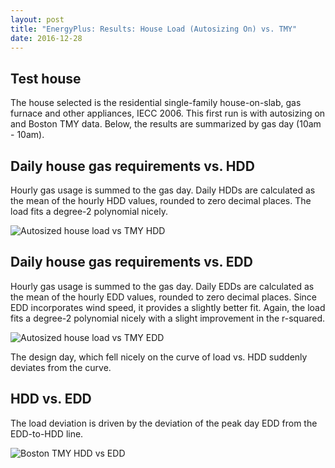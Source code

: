 ```yaml
---
layout: post
title: "EnergyPlus: Results: House Load (Autosizing On) vs. TMY"
date: 2016-12-28
---
```


## Test house

The house selected is the residential single-family house-on-slab, gas furnace and other appliances, IECC 2006.  This first run is with autosizing on and Boston TMY data.  Below, the results are summarized by gas day (10am - 10am).

## Daily house gas requirements vs. HDD

Hourly gas usage is summed to the gas day.  Daily HDDs are calculated as the mean of the hourly HDD values, rounded to zero decimal places.  The load fits a degree-2 polynomial nicely.

![Autosized house load vs TMY HDD](images/20161228-1-House-vs-HDD.JPG)

## Daily house gas requirements vs. EDD

Hourly gas usage is summed to the gas day.  Daily EDDs are calculated as the mean of the hourly EDD values, rounded to zero decimal places.  Since EDD incorporates wind speed, it provides a slightly better fit.  Again, the load fits a degree-2 polynomial nicely with a slight improvement in the r-squared.

![Autosized house load vs TMY EDD](images/20161228-2-House-vs-EDD.JPG)

The design day, which fell nicely on the curve of load vs. HDD suddenly deviates from the curve.

## HDD vs. EDD

The load deviation is driven by the deviation of the peak day EDD from the EDD-to-HDD line.

![Boston TMY HDD vs EDD](images/20161228-3-HDD-vs-EDD.JPG)
